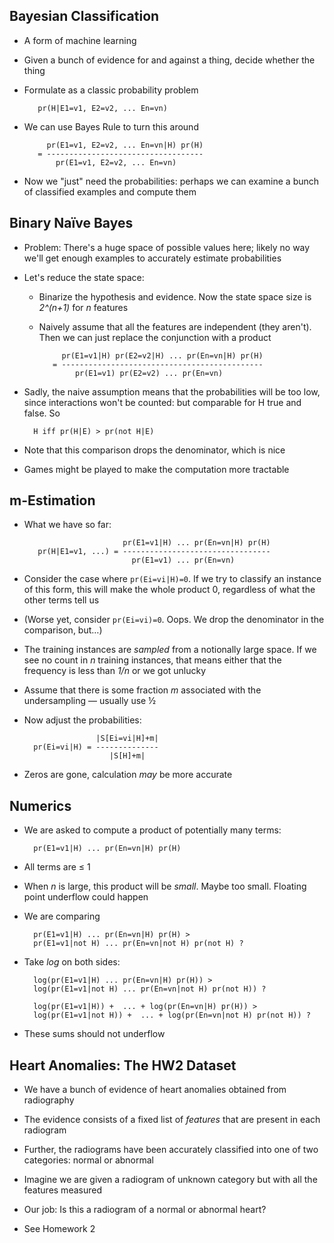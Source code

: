 ## Bayesian Classification

* A form of machine learning

* Given a bunch of evidence for and against a thing, decide
  whether the thing

* Formulate as a classic probability problem

         pr(H|E1=v1, E2=v2, ... En=vn)

* We can use Bayes Rule to turn this around

           pr(E1=v1, E2=v2, ... En=vn|H) pr(H)
         = -----------------------------------
             pr(E1=v1, E2=v2, ... En=vn)

* Now we "just" need the probabilities: perhaps we can examine
  a bunch of classified examples and compute them

## Binary Naïve Bayes

* Problem: There's a huge space of possible values here;
  likely no way we'll get enough examples to accurately
  estimate probabilities

* Let's reduce the state space:

    * Binarize the hypothesis and evidence. Now the state
      space size is *2^(n+1)* for *n* features

    * Naively assume that all the features are independent
      (they aren't). Then we can just replace the
      conjunction with a product

               pr(E1=v1|H) pr(E2=v2|H) ... pr(En=vn|H) pr(H)
             = ---------------------------------------------
                  pr(E1=v1) pr(E2=v2) ... pr(En=vn)

* Sadly, the naive assumption means that the probabilities
  will be too low, since interactions won't be counted: but
  comparable for H true and false. So

        H iff pr(H|E) > pr(not H|E)

* Note that this comparison drops the denominator, which is nice

* Games might be played to make the computation more tractable

## m-Estimation

* What we have so far:

                            pr(E1=v1|H) ... pr(En=vn|H) pr(H)
         pr(H|E1=v1, ...) = ---------------------------------
                              pr(E1=v1) ... pr(En=vn)


* Consider the case where `pr(Ei=vi|H)=0`. If we try to
  classify an instance of this form, this will make the
  whole product 0, regardless of what the other terms tell
  us

* (Worse yet, consider `pr(Ei=vi)=0`. Oops. We drop the
  denominator in the comparison, but…)

* The training instances are *sampled* from a notionally
  large space. If we see no count in *n* training
  instances, that means either that the frequency is less
  than *1/n* or we got unlucky

* Assume that there is some fraction *m* associated with the
  undersampling — usually use ½

* Now adjust the probabilities:

                      |S[Ei=vi|H]+m|
        pr(Ei=vi|H) = --------------
                         |S[H]+m|

* Zeros are gone, calculation *may* be more accurate

## Numerics

* We are asked to compute a product of potentially many terms:

        pr(E1=v1|H) ... pr(En=vn|H) pr(H)

* All terms are ≤ 1

* When *n* is large, this product will be *small*. Maybe
  too small. Floating point underflow could happen

* We are comparing

        pr(E1=v1|H) ... pr(En=vn|H) pr(H) >
        pr(E1=v1|not H) ... pr(En=vn|not H) pr(not H) ?

* Take *log* on both sides:

        log(pr(E1=v1|H) ... pr(En=vn|H) pr(H)) >
        log(pr(E1=v1|not H) ... pr(En=vn|not H) pr(not H)) ?

        log(pr(E1=v1|H)) +  ... + log(pr(En=vn|H) pr(H)) >
        log(pr(E1=v1|not H)) +  ... + log(pr(En=vn|not H) pr(not H)) ?

* These sums should not underflow

## Heart Anomalies: The HW2 Dataset

* We have a bunch of evidence of heart anomalies obtained
  from radiography

* The evidence consists of a fixed list of *features* that
  are present in each radiogram

* Further, the radiograms have been accurately classified
  into one of two categories: normal or abnormal

* Imagine we are given a radiogram of unknown category
  but with all the features measured

* Our job: Is this a radiogram of a normal or abnormal heart?

* See Homework 2
